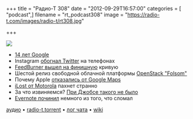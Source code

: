+++
title = "Радио-Т 308"
date = "2012-09-29T16:57:00"
categories = [ "podcast",]
filename = "rt_podcast308"
image = "https://radio-t.com/images/radio-t/rt308.jpg"

+++

![](https://radio-t.com/images/radio-t/rt308.jpg)

* [14 лет Google](http://habrahabr.ru/post/152441/)
* Instagram [обогнал Twitter](http://www.dailymail.co.uk/sciencetech/article-2209545/Instagram-overtakes-Twitter-cell-phones-7-3million-users-day.html) на телефонах
* [FeedBurner вышел на финишную](http://techcrunch.com/2012/09/28/the-feedburner-deathwatch-continues-google-kills-adsense-for-feeds/) кривую
* Шестой релиз свободной облачной платформы [OpenStack "Folsom"](http://www.opennet.ru/opennews/art.shtml?num=34964)
* Почему Apple [отказались от Google Maps](http://gizmodo.com/5946706/)
* [iLost от Motorola](http://appleinsider.com/articles/12/09/27/googles-ilost-motorola-ad-faked-an-address-to-lose-ios-6-maps) пахнет странно
* За что извиняемся? [При Джобсе такого не было](http://qz.com/9440/why-steve-jobs-wouldnt-have-apologized-for-maps-and-tim-cook-shouldnt-have-either/)
* [Evernote починил](http://techcrunch.com/2012/09/28/evernote-skitch-201-update/) немного из того, что сломал

[аудио](http://cdn.radio-t.com/rt_podcast308.mp3) • [radio-t.torrent](http://cdn.radio-t.com/torrents/rt_podcast308.mp3.torrent) • [лог чата](http://chat.radio-t.com/logs/radio-t-308.html) • [wiki](http://wiki.radio-t.com/%D0%92%D1%8B%D0%BF%D1%83%D1%81%D0%BA_308)<audio src="http://cdn.radio-t.com/rt_podcast308.mp3" preload="none"></audio>